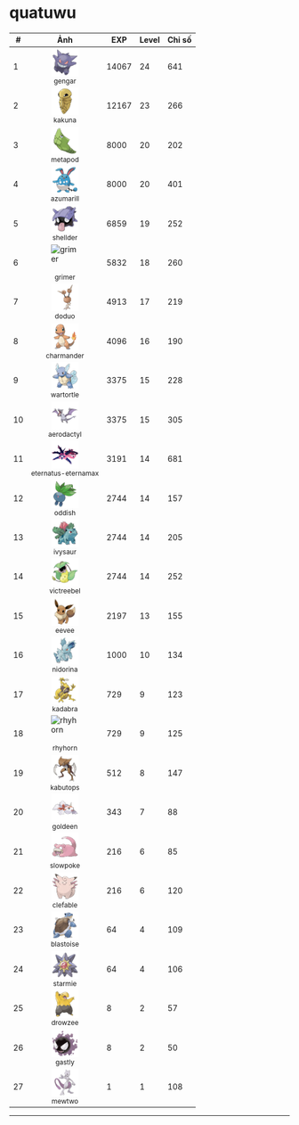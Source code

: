 # quatuwu
| # | Ảnh | EXP | Level | Chỉ số |
|---|---|---|---|---|
| 1 | <div style="display:flex;flex-direction:column;align-items:center;gap:2px;"><img src="https://raw.githubusercontent.com/PokeAPI/sprites/master/sprites/pokemon/other/official-artwork/94.png" alt="gengar" width="50" height="50"><span style="font-size:12px;line-height:1.1;text-align:center;word-break:break-word;">gengar</span></div> | 14067 | 24 | 641 |
| 2 | <div style="display:flex;flex-direction:column;align-items:center;gap:2px;"><img src="https://raw.githubusercontent.com/PokeAPI/sprites/master/sprites/pokemon/other/official-artwork/14.png" alt="kakuna" width="50" height="50"><span style="font-size:12px;line-height:1.1;text-align:center;word-break:break-word;">kakuna</span></div> | 12167 | 23 | 266 |
| 3 | <div style="display:flex;flex-direction:column;align-items:center;gap:2px;"><img src="https://raw.githubusercontent.com/PokeAPI/sprites/master/sprites/pokemon/other/official-artwork/11.png" alt="metapod" width="50" height="50"><span style="font-size:12px;line-height:1.1;text-align:center;word-break:break-word;">metapod</span></div> | 8000 | 20 | 202 |
| 4 | <div style="display:flex;flex-direction:column;align-items:center;gap:2px;"><img src="https://raw.githubusercontent.com/PokeAPI/sprites/master/sprites/pokemon/other/official-artwork/184.png" alt="azumarill" width="50" height="50"><span style="font-size:12px;line-height:1.1;text-align:center;word-break:break-word;">azumarill</span></div> | 8000 | 20 | 401 |
| 5 | <div style="display:flex;flex-direction:column;align-items:center;gap:2px;"><img src="https://raw.githubusercontent.com/PokeAPI/sprites/master/sprites/pokemon/other/official-artwork/90.png" alt="shellder" width="50" height="50"><span style="font-size:12px;line-height:1.1;text-align:center;word-break:break-word;">shellder</span></div> | 6859 | 19 | 252 |
| 6 | <div style="display:flex;flex-direction:column;align-items:center;gap:2px;"><img src="https://raw.githubusercontent.com/PokeAPI/sprites/master/sprites/pokemon/other/official-artwork/88.png" alt="grimer" width="50" height="50"><span style="font-size:12px;line-height:1.1;text-align:center;word-break:break-word;">grimer</span></div> | 5832 | 18 | 260 |
| 7 | <div style="display:flex;flex-direction:column;align-items:center;gap:2px;"><img src="https://raw.githubusercontent.com/PokeAPI/sprites/master/sprites/pokemon/other/official-artwork/84.png" alt="doduo" width="50" height="50"><span style="font-size:12px;line-height:1.1;text-align:center;word-break:break-word;">doduo</span></div> | 4913 | 17 | 219 |
| 8 | <div style="display:flex;flex-direction:column;align-items:center;gap:2px;"><img src="https://raw.githubusercontent.com/PokeAPI/sprites/master/sprites/pokemon/other/official-artwork/4.png" alt="charmander" width="50" height="50"><span style="font-size:12px;line-height:1.1;text-align:center;word-break:break-word;">charmander</span></div> | 4096 | 16 | 190 |
| 9 | <div style="display:flex;flex-direction:column;align-items:center;gap:2px;"><img src="https://raw.githubusercontent.com/PokeAPI/sprites/master/sprites/pokemon/other/official-artwork/8.png" alt="wartortle" width="50" height="50"><span style="font-size:12px;line-height:1.1;text-align:center;word-break:break-word;">wartortle</span></div> | 3375 | 15 | 228 |
| 10 | <div style="display:flex;flex-direction:column;align-items:center;gap:2px;"><img src="https://raw.githubusercontent.com/PokeAPI/sprites/master/sprites/pokemon/other/official-artwork/142.png" alt="aerodactyl" width="50" height="50"><span style="font-size:12px;line-height:1.1;text-align:center;word-break:break-word;">aerodactyl</span></div> | 3375 | 15 | 305 |
| 11 | <div style="display:flex;flex-direction:column;align-items:center;gap:2px;"><img src="https://raw.githubusercontent.com/PokeAPI/sprites/master/sprites/pokemon/other/official-artwork/10190.png" alt="eternatus-eternamax" width="50" height="50"><span style="font-size:12px;line-height:1.1;text-align:center;word-break:break-word;">eternatus-eternamax</span></div> | 3191 | 14 | 681 |
| 12 | <div style="display:flex;flex-direction:column;align-items:center;gap:2px;"><img src="https://raw.githubusercontent.com/PokeAPI/sprites/master/sprites/pokemon/other/official-artwork/43.png" alt="oddish" width="50" height="50"><span style="font-size:12px;line-height:1.1;text-align:center;word-break:break-word;">oddish</span></div> | 2744 | 14 | 157 |
| 13 | <div style="display:flex;flex-direction:column;align-items:center;gap:2px;"><img src="https://raw.githubusercontent.com/PokeAPI/sprites/master/sprites/pokemon/other/official-artwork/2.png" alt="ivysaur" width="50" height="50"><span style="font-size:12px;line-height:1.1;text-align:center;word-break:break-word;">ivysaur</span></div> | 2744 | 14 | 205 |
| 14 | <div style="display:flex;flex-direction:column;align-items:center;gap:2px;"><img src="https://raw.githubusercontent.com/PokeAPI/sprites/master/sprites/pokemon/other/official-artwork/71.png" alt="victreebel" width="50" height="50"><span style="font-size:12px;line-height:1.1;text-align:center;word-break:break-word;">victreebel</span></div> | 2744 | 14 | 252 |
| 15 | <div style="display:flex;flex-direction:column;align-items:center;gap:2px;"><img src="https://raw.githubusercontent.com/PokeAPI/sprites/master/sprites/pokemon/other/official-artwork/133.png" alt="eevee" width="50" height="50"><span style="font-size:12px;line-height:1.1;text-align:center;word-break:break-word;">eevee</span></div> | 2197 | 13 | 155 |
| 16 | <div style="display:flex;flex-direction:column;align-items:center;gap:2px;"><img src="https://raw.githubusercontent.com/PokeAPI/sprites/master/sprites/pokemon/other/official-artwork/30.png" alt="nidorina" width="50" height="50"><span style="font-size:12px;line-height:1.1;text-align:center;word-break:break-word;">nidorina</span></div> | 1000 | 10 | 134 |
| 17 | <div style="display:flex;flex-direction:column;align-items:center;gap:2px;"><img src="https://raw.githubusercontent.com/PokeAPI/sprites/master/sprites/pokemon/other/official-artwork/64.png" alt="kadabra" width="50" height="50"><span style="font-size:12px;line-height:1.1;text-align:center;word-break:break-word;">kadabra</span></div> | 729 | 9 | 123 |
| 18 | <div style="display:flex;flex-direction:column;align-items:center;gap:2px;"><img src="https://raw.githubusercontent.com/PokeAPI/sprites/master/sprites/pokemon/other/official-artwork/111.png" alt="rhyhorn" width="50" height="50"><span style="font-size:12px;line-height:1.1;text-align:center;word-break:break-word;">rhyhorn</span></div> | 729 | 9 | 125 |
| 19 | <div style="display:flex;flex-direction:column;align-items:center;gap:2px;"><img src="https://raw.githubusercontent.com/PokeAPI/sprites/master/sprites/pokemon/other/official-artwork/141.png" alt="kabutops" width="50" height="50"><span style="font-size:12px;line-height:1.1;text-align:center;word-break:break-word;">kabutops</span></div> | 512 | 8 | 147 |
| 20 | <div style="display:flex;flex-direction:column;align-items:center;gap:2px;"><img src="https://raw.githubusercontent.com/PokeAPI/sprites/master/sprites/pokemon/other/official-artwork/118.png" alt="goldeen" width="50" height="50"><span style="font-size:12px;line-height:1.1;text-align:center;word-break:break-word;">goldeen</span></div> | 343 | 7 | 88 |
| 21 | <div style="display:flex;flex-direction:column;align-items:center;gap:2px;"><img src="https://raw.githubusercontent.com/PokeAPI/sprites/master/sprites/pokemon/other/official-artwork/79.png" alt="slowpoke" width="50" height="50"><span style="font-size:12px;line-height:1.1;text-align:center;word-break:break-word;">slowpoke</span></div> | 216 | 6 | 85 |
| 22 | <div style="display:flex;flex-direction:column;align-items:center;gap:2px;"><img src="https://raw.githubusercontent.com/PokeAPI/sprites/master/sprites/pokemon/other/official-artwork/36.png" alt="clefable" width="50" height="50"><span style="font-size:12px;line-height:1.1;text-align:center;word-break:break-word;">clefable</span></div> | 216 | 6 | 120 |
| 23 | <div style="display:flex;flex-direction:column;align-items:center;gap:2px;"><img src="https://raw.githubusercontent.com/PokeAPI/sprites/master/sprites/pokemon/other/official-artwork/9.png" alt="blastoise" width="50" height="50"><span style="font-size:12px;line-height:1.1;text-align:center;word-break:break-word;">blastoise</span></div> | 64 | 4 | 109 |
| 24 | <div style="display:flex;flex-direction:column;align-items:center;gap:2px;"><img src="https://raw.githubusercontent.com/PokeAPI/sprites/master/sprites/pokemon/other/official-artwork/121.png" alt="starmie" width="50" height="50"><span style="font-size:12px;line-height:1.1;text-align:center;word-break:break-word;">starmie</span></div> | 64 | 4 | 106 |
| 25 | <div style="display:flex;flex-direction:column;align-items:center;gap:2px;"><img src="https://raw.githubusercontent.com/PokeAPI/sprites/master/sprites/pokemon/other/official-artwork/96.png" alt="drowzee" width="50" height="50"><span style="font-size:12px;line-height:1.1;text-align:center;word-break:break-word;">drowzee</span></div> | 8 | 2 | 57 |
| 26 | <div style="display:flex;flex-direction:column;align-items:center;gap:2px;"><img src="https://raw.githubusercontent.com/PokeAPI/sprites/master/sprites/pokemon/other/official-artwork/92.png" alt="gastly" width="50" height="50"><span style="font-size:12px;line-height:1.1;text-align:center;word-break:break-word;">gastly</span></div> | 8 | 2 | 50 |
| 27 | <div style="display:flex;flex-direction:column;align-items:center;gap:2px;"><img src="https://raw.githubusercontent.com/PokeAPI/sprites/master/sprites/pokemon/other/official-artwork/150.png" alt="mewtwo" width="50" height="50"><span style="font-size:12px;line-height:1.1;text-align:center;word-break:break-word;">mewtwo</span></div> | 1 | 1 | 108 |

---

